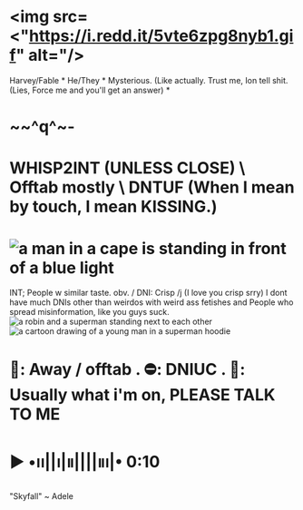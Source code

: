 # <img src=<"https://i.redd.it/5vte6zpg8nyb1.gif" alt="/>
Harvey/Fable * He/They * Mysterious. (Like actually. Trust me, Ion tell shit. (Lies, Force me and you'll get an answer) *
# ~~^q^~-
# WHISP2INT (UNLESS CLOSE) \ Offtab mostly \ DNTUF (When I mean by touch, I mean KISSING.)
# <img src="https://media1.tenor.com/m/efmFdfalizsAAAAC/gravity-falls-stanford-pines.gif" alt="a man in a cape is standing in front of a blue light"/>
INT; People w similar taste. obv. / DNI: Crisp /j (I love you crisp srry) I dont have much DNIs other than weirdos with weird ass fetishes and People who spread misinformation, like you guys suck.
<img src="https://media1.tenor.com/m/LMlqtpx74ocAAAAd/batman-superman.gif" alt="a robin and a superman standing next to each other"/>
<img src="https://media1.tenor.com/m/sFsxol49M2gAAAAC/supersons-jaelin.gif" alt="a cartoon drawing of a young man in a superman hoodie"/>
# 🌙: Away / offtab . ⛔: DNIUC . 💬: Usually what i'm on, PLEASE TALK TO ME
# ▶︎ •၊၊||၊|။||||။‌‌‌‌‌၊|• 0:10 
"Skyfall" ~ Adele
